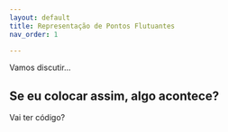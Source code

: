 ```yaml
---
layout: default
title: Representação de Pontos Flutuantes
nav_order: 1 

---
```


Vamos discutir...

## Se eu colocar assim, algo acontece?

Vai ter código?
<!--stackedit_data:
eyJoaXN0b3J5IjpbLTIyMTU5Njg1M119
-->